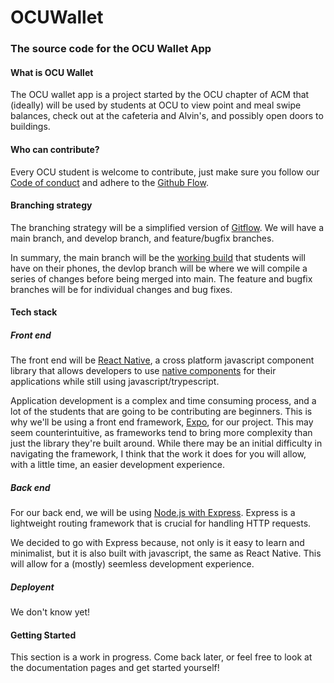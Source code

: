 
# OCUWallet

### The source code for the OCU Wallet App

#### What is OCU Wallet

The OCU wallet app is a project started by the OCU chapter of ACM that (ideally) will be used by students at OCU to view point and meal swipe balances, check out at the cafeteria and Alvin's, and possibly open doors to buildings. 

#### Who can contribute? 

Every OCU student is welcome to contribute, just make sure you follow our [Code of conduct](https://github.com/ocu-acm/OCUWallet/blob/main/CODE_OF_CONDUCT.md) and adhere to the [Github Flow](https://docs.github.com/en/get-started/using-github/github-flow). 

#### Branching strategy 

The branching strategy will be a simplified version of [Gitflow](https://nvie.com/posts/a-successful-git-branching-model/). We will have a main branch, and develop branch, and feature/bugfix branches.

In summary, the main branch will be the [working build](https://www.techtarget.com/searchsoftwarequality/definition/build#:~:text=a%20software%20build%20is%20a%20set%20of%20executable%20code%20that%20is%20ready%20for%20use%20by%20customers.) that students will have on their phones, the devlop branch will be where we will compile a series of changes before being merged into main. The feature and bugfix branches will be for individual changes and bug fixes. 

#### Tech stack

##### Front end 

The front end will be [React Native](https://reactnative.dev/), a cross platform javascript component library that allows developers to use [native components](https://reactnative.dev/docs/intro-react-native-components) for their applications while still using javascript/trypescript. 

Application development is a complex and time consuming process, and a lot of the students that are going to be contributing are beginners. This is why we'll be using a front end framework, [Expo](https://expo.dev/), for our project. This may seem counterintuitive, as frameworks tend to bring more complexity than just the library they're built around. While there may be an initial difficulty in navigating the framework, I think that the work it does for you will allow, with a little time, an easier development experience. 

##### Back end

For our back end, we will be using [Node.js with Express](https://expressjs.com/). Express is a lightweight routing framework that is crucial for handling HTTP requests. 

We decided to go with Express because, not only is it easy to learn and minimalist, but it is also built with javascript, the same as React Native. This will allow for a (mostly) seemless development experience.

##### Deployent 

We don't know yet! 

#### Getting Started 

This section is a work in progress. Come back later, or feel free to look at the documentation pages and get started yourself!
